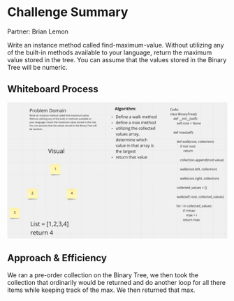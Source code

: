 # Challenge Summary
Partner: Brian Lemon

Write an instance method called find-maximum-value. Without utilizing any of the built-in methods available to your language, return the maximum value stored in the tree. You can assume that the values stored in the Binary Tree will be numeric.

## Whiteboard Process
![whiteboard](./CC16WB.png)

## Approach & Efficiency
We ran a pre-order collection on the Binary Tree, we then took the collection that ordinarily would be returned and do another loop for all there items while keeping track of the max. We then returned that max.


